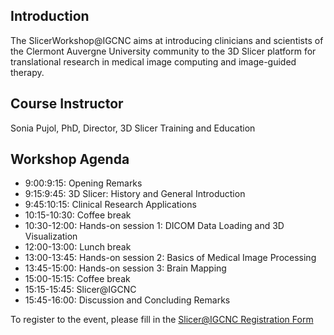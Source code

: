 ## Introduction

The SlicerWorkshop@IGCNC aims at introducing clinicians and scientists of the Clermont Auvergne University community to the 3D Slicer platform for translational research in medical image computing and image-guided therapy.

## Course Instructor
Sonia Pujol, PhD, Director, 3D Slicer Training and Education

## Workshop Agenda
- 9:00:9:15: Opening Remarks 
- 9:15:9:45: 3D Slicer: History and General Introduction
- 9:45:10:15: Clinical Research Applications
- 10:15-10:30: Coffee break
- 10:30-12:00: Hands-on session 1: DICOM Data Loading and 3D Visualization 
- 12:00-13:00: Lunch break 
- 13:00-13:45: Hands-on session 2: Basics of Medical Image Processing
- 13:45-15:00: Hands-on session 3: Brain Mapping
- 15:00-15:15: Coffee break
- 15:15-15:45: Slicer@IGCNC
- 15:45-16:00: Discussion and Concluding Remarks


To register to the event, please fill in the [Slicer@IGCNC Registration Form](https://forms.gle/whudQWaGw98EaXE3A) 
